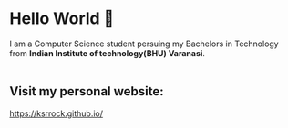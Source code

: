 # Hello World 👋

I am a Computer Science student persuing my Bachelors in Technology from __Indian Institute of technology(BHU) Varanasi__.<br>
<br>
## Visit my personal website:

https://ksrrock.github.io/
